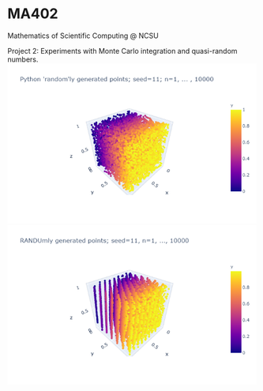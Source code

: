 # MA402
Mathematics of Scientific Computing @ NCSU

Project 2: Experiments with Monte Carlo integration and quasi-random numbers.
![Python](/random.png "Python 'random'")
![RANDU](/randum.png "RANDU")
